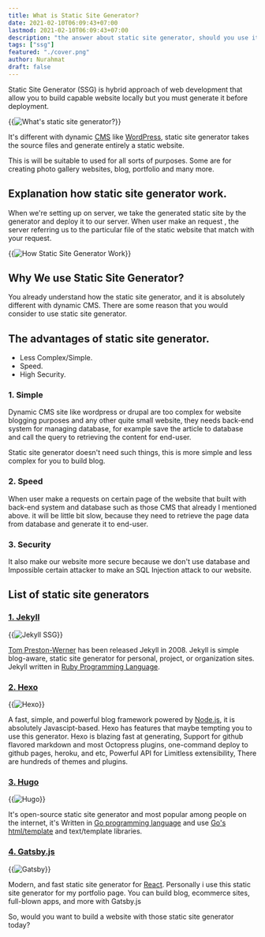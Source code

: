 ```yaml
---
title: What is Static Site Generator?
date: 2021-02-10T06:09:43+07:00
lastmod: 2021-02-10T06:09:43+07:00
description: "the answer about static site generator, should you use it for build a blog."
tags: ["ssg"]
featured: "./cover.png"
author: Nurahmat
draft: false
---
```

Static Site Generator (SSG) is hybrid approach of web development that allow you to build capable website locally but you must generate it before deployment.  

{{<image src="cover.png" alt="What's static site generator?" lazy="true">}}
  
It's different with dynamic [CMS](https://en.wikipedia.org/wiki/Content_management_system) like [WordPress](https://wordpress.org/), static site generator takes the source files and generate entirely a static website.  
  
This is will be suitable to used for all sorts of purposes. Some are for creating photo gallery websites, blog, portfolio and many more.  

Explanation how static site generator work.
-------------------------------------------

When we're setting up on server, we take the generated static site by the generator and deploy it to our server. When user make an request , the server referring us to the particular file of the static website that match with your request.  

{{<image src="ssg-work.png" alt="How Static Site Generator Work" lazy="true">}}

Why We use Static Site Generator?
---------------------------------

You already understand how the static site generator, and it is absolutely different with dynamic CMS. There are some reason that you would consider to use static site generator.  

The advantages of static site generator.
----------------------------------------

- Less Complex/Simple.
- Speed.
- High Security.

### 1. Simple

Dynamic CMS site like wordpress or drupal are too complex for website blogging purposes and any other quite small website, they needs back-end system for managing database, for example save the article to database and call the query to retrieving the content for end-user.  
  
Static site generator doesn't need such things, this is more simple and less complex for you to build blog.  

### 2. Speed

When user make a requests on certain page of the website that built with back-end system and database such as those CMS that already I mentioned above. it will be little bit slow, because they need to retrieve the page data from database and generate it to end-user.  

### 3. Security

It also make our website more secure because we don't use database and Impossible certain attacker to make an SQL Injection attack to our website.  

List of static site generators
------------------------------

### [1. Jekyll](https://jekyllrb.com/)

{{<image src="jekyll.png" alt="Jekyll SSG" lazy="true">}}

[Tom Preston-Werner](https://en.wikipedia.org/wiki/Tom_Preston-Werner) has been released Jekyll in 2008. Jekyll is simple blog-aware, static site generator for personal, project, or organization sites. Jekyll written in [Ruby Programming Language](https://www.ruby-lang.org/en/).  

### [2. Hexo](https://hexo.io/)

{{<image src="hexo.png" alt="Hexo" lazy="true">}}

A fast, simple, and powerful blog framework powered by [Node.js](https://nodejs.org/), it is absolutely Javascipt-based. Hexo has features that maybe tempting you to use this generator. Hexo is blazing fast at generating, Support for github flavored markdown and most Octopress plugins, one-command deploy to github pages, heroku, and etc, Powerful API for Limitless extensibility, There are hundreds of themes and plugins.  

### [3. Hugo](https://gohugo.io/)

{{<image src="hugo.png" alt="Hugo" lazy="true">}}

It's open-source static site generator and most popular among people on the internet, it's Written in [Go programming language](https://golang.org/) and use [Go's html/template](https://golang.org/pkg/html/template/) and text/template libraries.  

### [4. Gatsby.js](https://www.gatsbyjs.org/)

{{<image src= "gatsby.png" alt="Gatsby" lazy="true">}}

Modern, and fast static site generator for [React](https://reactjs.org/). Personally i use this static site generator for my portfolio page. You can build blog, ecommerce sites, full-blown apps, and more with Gatsby.js  
  
So, would you want to build a website with those static site generator today?
